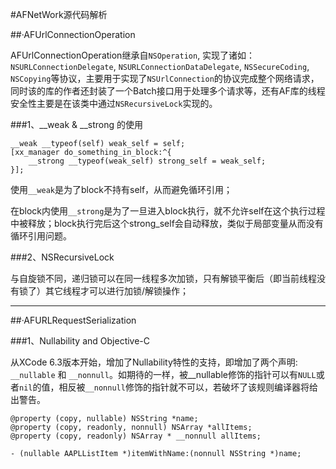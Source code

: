 #AFNetWork源代码解析


##·AFUrlConnectionOperation

AFUrlConnectionOperation继承自`NSOperation`, 实现了诸如：`NSURLConnectionDelegate`, `NSURLConnectionDataDelegate`, `NSSecureCoding`, `NSCopying`等协议，主要用于实现了`NSUrlConnection`的协议完成整个网络请求，同时该的库的作者还封装了一个Batch接口用于处理多个请求等，还有AF库的线程安全性主要是在该类中通过`NSRecursiveLock`实现的。


###1、__weak & __strong 的使用

```
__weak __typeof(self) weak_self = self;
[xx_manager do_something_in_block:^{
    __strong __typeof(weak_self) strong_self = weak_self;
}];
```

使用`__weak`是为了block不持有self，从而避免循环引用；

在block内使用`__strong`是为了一旦进入block执行，就不允许self在这个执行过程中被释放；block执行完后这个strong_self会自动释放，类似于局部变量从而没有循环引用问题。


###2、NSRecursiveLock

与自旋锁不同，递归锁可以在同一线程多次加锁，只有解锁平衡后（即当前线程没有锁了）其它线程才可以进行加锁/解锁操作；

--------

##·AFURLRequestSerialization

###1、Nullability and Objective-C

从XCode 6.3版本开始，增加了Nullability特性的支持，即增加了两个声明: `__nullable` 和 `__nonnull`。如期待的一样，被__nullable修饰的指针可以有`NULL`或者`nil`的值，相反被`__nonnull`修饰的指针就不可以，若破坏了该规则编译器将给出警告。

```
@property (copy, nullable) NSString *name;
@property (copy, readonly, nonnull) NSArray *allItems;
@property (copy, readonly) NSArray * __nonnull allItems;

- (nullable AAPLListItem *)itemWithName:(nonnull NSString *)name;
```
